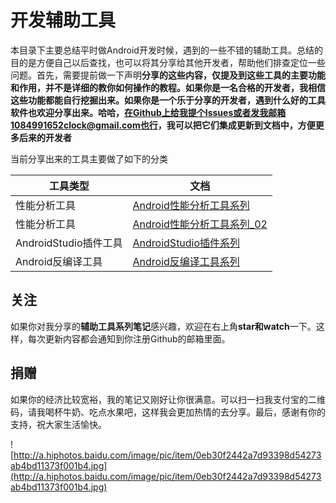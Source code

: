 # 开发辅助工具

本目录下主要总结平时做Android开发时候，遇到的一些不错的辅助工具。总结的目的是方便自己以后查找，也可以将其分享给其他开发者，帮助他们排查定位一些问题。首先，需要提前做一下声明**分享的这些内容，仅提及到这些工具的主要功能和作用，并不是详细的教你如何操作的教程。如果你是一名合格的开发者，我相信这些功能都能自行挖掘出来。如果你是一个乐于分享的开发者，遇到什么好的工具软件也欢迎分享出来。哈哈，在Github上给我提个Issues或者发我邮箱1084991652clock@gmail.com也行，我可以把它们集成更新到文档中，方便更多后来的开发者**

当前分享出来的工具主要做了如下的分类

|	工具类型		|	文档		|
|----------|-------------|
|性能分析工具| [Android性能分析工具系列](Android性能分析工具系列.md)|
|性能分析工具| [Android性能分析工具系列_02](Android性能分析工具系列_20151011.md)|
|AndroidStudio插件工具| [AndroidStudio插件系列](AndroidStudio插件系列.md)|
|Android反编译工具| [Android反编译工具系列](Android反编译工具系列.md)|

## 关注

如果你对我分享的**辅助工具系列笔记**感兴趣，欢迎在右上角**star和watch**一下。这样，每次更新内容都会通知到你注册Github的邮箱里面。

## 捐赠

如果你的经济比较宽裕，我的笔记又刚好让你很满意。可以扫一扫我支付宝的二维码，请我喝杯牛奶、吃点水果吧，这样我会更加热情的去分享。最后，感谢有你的支持，祝大家生活愉快。

![http://a.hiphotos.baidu.com/image/pic/item/0eb30f2442a7d93398d54273ab4bd11373f001b4.jpg](http://a.hiphotos.baidu.com/image/pic/item/0eb30f2442a7d93398d54273ab4bd11373f001b4.jpg)

